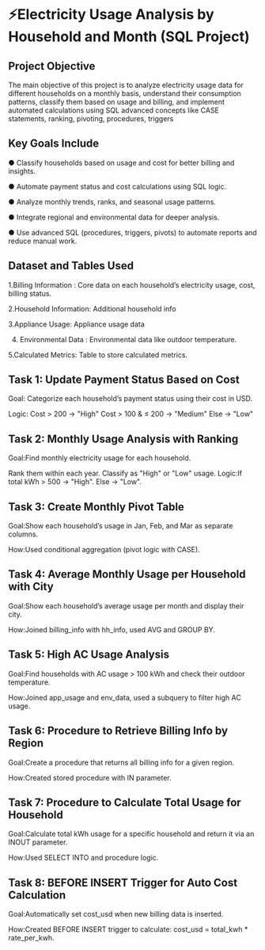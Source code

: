 # ⚡Electricity Usage Analysis by Household and Month (SQL Project)

## Project Objective
The main objective of this project is to analyze electricity usage data for different households on a monthly basis, understand their consumption patterns, classify them based on usage and billing, and implement automated calculations using SQL advanced concepts like CASE statements, ranking, pivoting, procedures, triggers

## Key Goals Include

● Classify households based on usage and cost for better billing and insights.

● Automate payment status and cost calculations using SQL logic.

● Analyze monthly trends, ranks, and seasonal usage patterns.

● Integrate regional and environmental data for deeper analysis.

● Use advanced SQL (procedures, triggers, pivots) to automate reports and reduce manual work.

## Dataset and Tables Used
 
1.Billing Information : Core data on each household’s electricity usage, cost, billing status.

2.Household Information: Additional household info 

3.Appliance Usage: Appliance usage data 

4. Environmental Data : Environmental data like outdoor temperature.

5.Calculated Metrics: Table to store calculated metrics.

## Task 1: Update Payment Status Based on Cost

Goal: Categorize each household’s payment status using their cost in USD.

Logic:
Cost > 200 → "High"
Cost > 100 & ≤ 200 → "Medium"
Else → "Low"

## Task 2: Monthly Usage Analysis with Ranking

Goal:Find monthly electricity usage for each household.

Rank them within each year.
Classify as "High" or "Low" usage.
Logic:If total kWh > 500 → "High".
Else → "Low".

## Task 3: Create Monthly Pivot Table

Goal:Show each household’s usage in Jan, Feb, and Mar as separate columns.

How:Used conditional aggregation (pivot logic with CASE).

## Task 4: Average Monthly Usage per Household with City

Goal:Show each household’s average usage per month and display their city.

How:Joined billing_info with hh_info, used AVG and GROUP BY.

## Task 5: High AC Usage Analysis

Goal:Find households with AC usage > 100 kWh and check their outdoor temperature.

How:Joined app_usage and env_data, used a subquery to filter high AC usage.

## Task 6: Procedure to Retrieve Billing Info by Region

Goal:Create a procedure that returns all billing info for a given region.

How:Created stored procedure with IN parameter.

## Task 7: Procedure to Calculate Total Usage for Household

Goal:Calculate total kWh usage for a specific household and return it via an INOUT parameter.

How:Used SELECT INTO and procedure logic.

## Task 8: BEFORE INSERT Trigger for Auto Cost Calculation

Goal:Automatically set cost_usd when new billing data is inserted.

How:Created BEFORE INSERT trigger to calculate:
cost_usd = total_kwh * rate_per_kwh.















